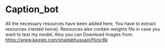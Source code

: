 # Caption_bot
All the necessary resources have been added here, You have to extract resources (nested twice). Resources also contain weights file in case you want to test my model, Also you can Download Images from:
https://www.kaggle.com/shadabhussain/flickr8k


